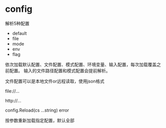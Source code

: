 # config


解析5种配置
* default
* file
* mode
* env
* flag

依次加载默认配置、文件配置、模式配置、环境变量、输入配置，每次加载覆盖之前配置。
输入的文件路径配置和模式配置会提前解析。


文件配置可以是本地文件or远程读取，使用json格式

file://...

http://...

config.Reload(cs ...string) error 

按参数重新加载指定配置，默认全部